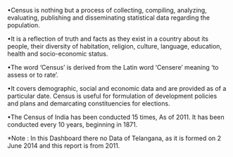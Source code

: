 •Census is nothing but a process of collecting, compiling, analyzing, evaluating, publishing and disseminating statistical data regarding the population.

•It is a reflection of truth and facts as they exist in a country about its people, their diversity of habitation, religion, culture, language, education, health and socio-economic status.

•The word ‘Census’ is derived from the Latin word ‘Censere’ meaning ‘to assess or to rate’.

•It covers demographic, social and economic data and are provided as of a particular date. Census is useful for formulation of development policies and plans and demarcating constituencies for elections.

•The Census of India has been conducted 15 times, As of 2011. It has been conducted every 10 years, beginning in 1871.

*Note : In this Dashboard there no Data of Telangana, as it is formed on 2 June 2014 and this report is from 2011.

